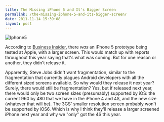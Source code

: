 ```yaml
---
title: The Missing iPhone 5 and It's Bigger Screen
permalink: /the-missing-iphone-5-and-its-bigger-screen/
date: 2011-11-14 15:39:08
layout: post
---
```


![Iphone5](http://therobb.com/wp-content/uploads/2011-11-iphone5.png)

According to [Business Insider](http://www.businessinsider.com/the-iphone-5-was-real-says-a-source-who-played-with-the-prototype-2011-11), there _was_ an iPhone 5 prototype being tested at Apple, with a larger screen. This would match up with reports throughout this year saying that's what was coming. But for one reason or another, they didn't release it. 

Apparently, Steve Jobs didn't want fragmentation, similar to the fragmentation that currently plagues Android developers with all the different sized screens available. So why would they release it next year? Surely, there would still be fragmentation? Yes, but if released next year, there would only be two screen sizes (presumably) supported by iOS: the current 960 by 480 that we have in the iPhone 4 and 4S, and the new size (whatever that will be). The 3GS' smaller resolution screen probably won't be supported by iOS6. Which is why I think they'll release a larger screened iPhone next year and why we "only" got the 4S this year.